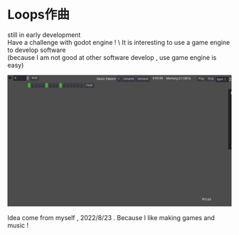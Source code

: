 # Loops作曲
still in early development  \
Have a challenge with godot engine ! \ 
It is interesting to use a game engine to develop software \
(because I am not good at other software develop , use game engine is easy)

<img src = "docs/1.png" alt = "dev show image">

Idea come from myself , 2022/8/23 . Because I like making games and music !